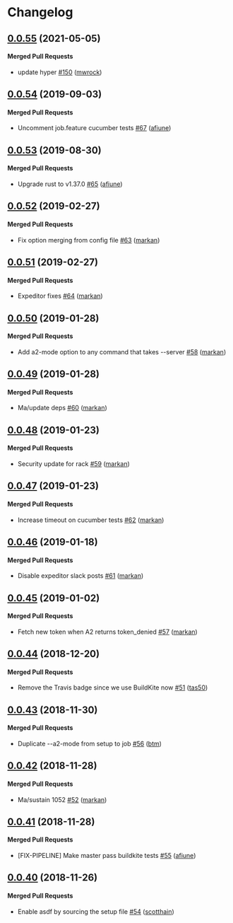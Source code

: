# Changelog

<!-- latest_release 0.0.55 -->
## [0.0.55](https://github.com/chef/delivery-cli/tree/0.0.55) (2021-05-05)

#### Merged Pull Requests
- update hyper [#150](https://github.com/chef/delivery-cli/pull/150) ([mwrock](https://github.com/mwrock))
<!-- latest_release -->

## [0.0.54](https://github.com/chef/delivery-cli/tree/0.0.54) (2019-09-03)

#### Merged Pull Requests
- Uncomment job.feature cucumber tests [#67](https://github.com/chef/delivery-cli/pull/67) ([afiune](https://github.com/afiune))

## [0.0.53](https://github.com/chef/delivery-cli/tree/0.0.53) (2019-08-30)

#### Merged Pull Requests
- Upgrade rust to v1.37.0 [#65](https://github.com/chef/delivery-cli/pull/65) ([afiune](https://github.com/afiune))

## [0.0.52](https://github.com/chef/delivery-cli/tree/0.0.52) (2019-02-27)

#### Merged Pull Requests
- Fix option merging from config file [#63](https://github.com/chef/delivery-cli/pull/63) ([markan](https://github.com/markan))

## [0.0.51](https://github.com/chef/delivery-cli/tree/0.0.51) (2019-02-27)

#### Merged Pull Requests
- Expeditor fixes [#64](https://github.com/chef/delivery-cli/pull/64) ([markan](https://github.com/markan))

## [0.0.50](https://github.com/chef/delivery-cli/tree/0.0.50) (2019-01-28)

#### Merged Pull Requests
- Add a2-mode option to any command that takes --server [#58](https://github.com/chef/delivery-cli/pull/58) ([markan](https://github.com/markan))

## [0.0.49](https://github.com/chef/delivery-cli/tree/0.0.49) (2019-01-28)

#### Merged Pull Requests
- Ma/update deps [#60](https://github.com/chef/delivery-cli/pull/60) ([markan](https://github.com/markan))

## [0.0.48](https://github.com/chef/delivery-cli/tree/0.0.48) (2019-01-23)

#### Merged Pull Requests
- Security update for rack [#59](https://github.com/chef/delivery-cli/pull/59) ([markan](https://github.com/markan))

## [0.0.47](https://github.com/chef/delivery-cli/tree/0.0.47) (2019-01-23)

#### Merged Pull Requests
- Increase timeout on cucumber tests [#62](https://github.com/chef/delivery-cli/pull/62) ([markan](https://github.com/markan))

## [0.0.46](https://github.com/chef/delivery-cli/tree/0.0.46) (2019-01-18)

#### Merged Pull Requests
- Disable expeditor slack posts [#61](https://github.com/chef/delivery-cli/pull/61) ([markan](https://github.com/markan))

## [0.0.45](https://github.com/chef/delivery-cli/tree/0.0.45) (2019-01-02)

#### Merged Pull Requests
- Fetch new token when A2 returns token_denied [#57](https://github.com/chef/delivery-cli/pull/57) ([markan](https://github.com/markan))

## [0.0.44](https://github.com/chef/delivery-cli/tree/0.0.44) (2018-12-20)

#### Merged Pull Requests
- Remove the Travis badge since we use BuildKite now [#51](https://github.com/chef/delivery-cli/pull/51) ([tas50](https://github.com/tas50))

## [0.0.43](https://github.com/chef/delivery-cli/tree/0.0.43) (2018-11-30)

#### Merged Pull Requests
- Duplicate --a2-mode from setup to job [#56](https://github.com/chef/delivery-cli/pull/56) ([btm](https://github.com/btm))

## [0.0.42](https://github.com/chef/delivery-cli/tree/0.0.42) (2018-11-28)

#### Merged Pull Requests
- Ma/sustain 1052 [#52](https://github.com/chef/delivery-cli/pull/52) ([markan](https://github.com/markan))

## [0.0.41](https://github.com/chef/delivery-cli/tree/0.0.41) (2018-11-28)

#### Merged Pull Requests
- [FIX-PIPELINE] Make master pass buildkite tests [#55](https://github.com/chef/delivery-cli/pull/55) ([afiune](https://github.com/afiune))

## [0.0.40](https://github.com/chef/delivery-cli/tree/0.0.40) (2018-11-26)

#### Merged Pull Requests
- Enable asdf by sourcing the setup file [#54](https://github.com/chef/delivery-cli/pull/54) ([scotthain](https://github.com/scotthain))